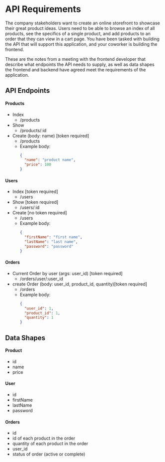 # API Requirements
The company stakeholders want to create an online storefront to showcase their great product ideas. Users need to be able to browse an index of all products, see the specifics of a single product, and add products to an order that they can view in a cart page. You have been tasked with building the API that will support this application, and your coworker is building the frontend.

These are the notes from a meeting with the frontend developer that describe what endpoints the API needs to supply, as well as data shapes the frontend and backend have agreed meet the requirements of the application. 

## API Endpoints
#### Products
- Index 
    - /products
- Show
  - /products/:id
- Create (body: name) [token required]
  - /products
  - Example body:
    ```json
    {
      "name": "product name",
      "price": 100
    }
    ```


#### Users
- Index [token required]
  - /users
- Show [token required]
  - /users/:id
- Create [no token required]
  - /users
  - Example body:
    ```json
    {
      "firstName": "first name",
      "lastName": "last name",
      "password": "password"
    }
    ```

#### Orders
- Current Order by user (args: user_id) [token required]
  - /orders/user/:user_id
- create Order (body: user_id, product_id, quantity)[token required]
  - /orders
  - Example body:
    ```json
    {
      "user_id": 1,
      "product_id": 1,
      "quantity": 1
    }
    ```

## Data Shapes
#### Product
-  id
- name
- price

#### User
- id
- firstName
- lastName
- password

#### Orders
- id
- id of each product in the order
- quantity of each product in the order
- user_id
- status of order (active or complete)

